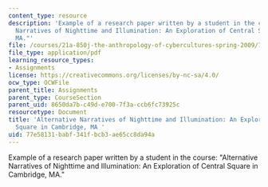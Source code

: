```yaml
---
content_type: resource
description: 'Example of a research paper written by a student in the course: "Alternative
  Narratives of Nighttime and Illumination: An Exploration of Central Square in Cambridge,
  MA."'
file: /courses/21a-850j-the-anthropology-of-cybercultures-spring-2009/77e58131babf341fbcb3ae65cc8da94a_MIT21A_850Js09_sw02.pdf
file_type: application/pdf
learning_resource_types:
- Assignments
license: https://creativecommons.org/licenses/by-nc-sa/4.0/
ocw_type: OCWFile
parent_title: Assignments
parent_type: CourseSection
parent_uid: 8650da7b-c49d-e700-7f3a-ccb6fc73925c
resourcetype: Document
title: 'Alternative Narratives of Nighttime and Illumination: An Exploration of Central
  Square in Cambridge, MA '
uid: 77e58131-babf-341f-bcb3-ae65cc8da94a
---
```

Example of a research paper written by a student in the course: "Alternative Narratives of Nighttime and Illumination: An Exploration of Central Square in Cambridge, MA."